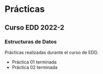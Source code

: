 # Prácticas

## Curso EDD 2022-2

### Estructuras de Datos

Prácticas realizadas durante el curso de EDD.

- Práctica 01 terminada
- Práctica 02 terminada
